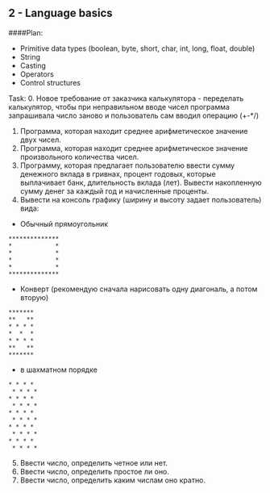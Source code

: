 ## 2 - Language basics

####Plan: 
* Primitive data types (boolean, byte, short, char, int, long, float, double) 
* String
* Casting
* Operators 
* Control structures

Task:
0. Новое требование от заказчика калькулятора - переделать калькулятор, чтобы при неправильном вводе чисел программа запрашивала число заново и пользователь сам вводил операцию (+-*/)  
1. Программа, которая находит среднее арифметическое значение двух чисел.
2. Программа, которая находит среднее арифметическое значение произвольного количества чисел.
3. Программу, которая предлагает пользователю ввести сумму денежного вклада в гривнах, процент годовых, которые выплачивает банк, длительность вклада (лет). Вывести накопленную сумму денег за каждый год и начисленные проценты.
4. Вывести на консоль графику (ширину и высоту задает пользователь) вида:
  * Обычный прямоугольник
```
**************
*            *
*            *
*            *
*            *
**************
```
  * Конверт (рекомендую сначала нарисовать одну диагональ, а потом вторую)
```
*******
**   **
* * * *
*  *  *
* * * *
**   **
*******
```
  * в шахматном порядке
```
* * * *
 * * * *
* * * *
 * * * *
* * * *
 * * * *
* * * *
 * * * *
* * * *
 * * * *
```
5. Ввести число, определить четное или нет.
6. Ввести число, определить простое ли оно.
7. Ввести число, определить каким числам оно кратно.
